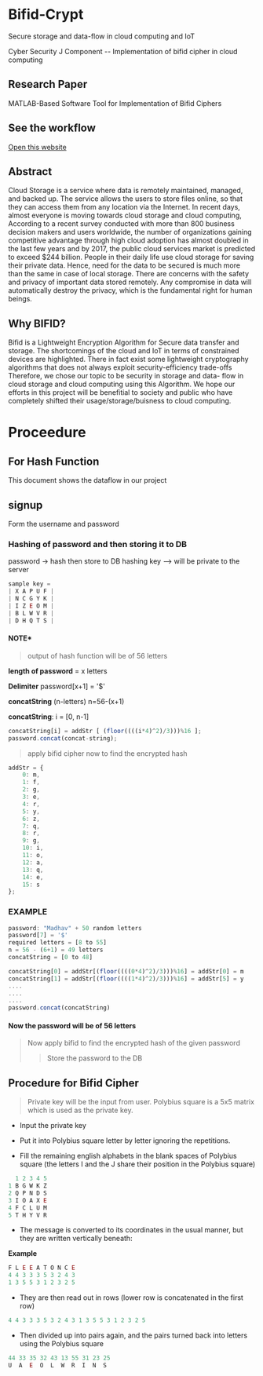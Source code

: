 # Bifid-Crypt

Secure storage and data-flow in cloud computing
and IoT

Cyber Security J Component -- Implementation of bifid cipher in cloud computing

## Research Paper

MATLAB-Based Software Tool for Implementation of Bifid Ciphers

## See the workflow

[Open this website](https://madhavbahlmd.github.io/Secure-cloud-comuting-using-bifid-cipher/)

## Abstract

Cloud Storage is a service where data is remotely maintained,
managed, and backed up. The service allows the users to store files
online, so that they can access them from any location via the Internet.
In recent days, almost everyone is moving towards cloud storage and
cloud computing, According to a recent survey conducted with more than
800 business decision makers and users worldwide, the number of
organizations gaining competitive advantage through high cloud
adoption has almost doubled in the last few years and by 2017, the
public cloud services market is predicted to exceed $244 billion.
People in their daily life use cloud storage for saving their private
data. Hence, need for the data to be secured is much more than the
same in case of local storage. There are concerns with the safety and
privacy of important data stored remotely. Any compromise in data will
automatically destroy the privacy, which is the fundamental right for
human beings.

## Why BIFID?

Bifid is a Lightweight Encryption Algorithm for Secure data transfer
and storage.
The shortcomings of the cloud and IoT in terms of constrained
devices are highlighted. There in fact exist some lightweight
cryptography algorithms that does not always exploit security-efficiency
trade-offs
Therefore, we chose our topic to be security in storage and data-
flow in cloud storage and cloud computing using this Algorithm. We
hope our efforts in this project will be benefitial to society and
public who have completely shifted their usage/storage/buisness to
cloud computing.

# Proceedure

## For Hash Function

This document shows the dataflow in our project

## signup

Form the username and password

### Hashing of password and then storing it to DB

password -> hash then store to DB
hashing key --> will be private to the server

```js
sample key =
| X A P U F |
| N C G Y K |
| I Z E O M |
| B L W V R |
| D H Q T S |
```

#### NOTE*

> output of hash function will be of 56 letters

**length of password** = x  letters 

**Delimiter** password[x+1] = '$'

**concatString** (n-letters) n=56-(x+1)

**concatString**: i = [0, n-1]

```js
concatString[i] = addStr [ (floor((((i*4)^2)/3)))%16 ];
password.concat(concat-string);
```

> apply bifid cipher now to find the encrypted hash

```js
addStr = {
	0: m,
	1: f,
	2: g,
	3: e,
	4: r,
	5: y,
	6: z,
	7: q,
	8: r,
	9: g,
	10: i,
	11: o,
	12: a,
	13: q,
	14: e,
	15: s
};
```

### EXAMPLE

```js
password: "Madhav" + 50 random letters
password[7] = '$'
required letters = [8 to 55]
n = 56 - (6+1) = 49 letters
concatString = [0 to 48]

concatString[0] = addStr[(floor((((0*4)^2)/3)))%16] = addStr[0] = m
concatString[1] = addStr[(floor((((1*4)^2)/3)))%16] = addStr[5] = y
....
....
....
password.concat(concatString)
```

#### Now the password will be of 56 letters

> Now apply bifid to find the encrypted hash of the given password
>> Store the password to the DB

## Procedure for Bifid Cipher

> Private key will be the input from user. Polybius square is a 5x5 matrix which is used as the private key.

- Input the private key

- Put it into Polybius square letter by letter ignoring the repetitions.

- Fill the remaining english alphabets in the blank spaces of Polybius square (the letters I and the J share their position in the Polybius square)

```js
  1 2 3 4 5
1 B G W K Z
2 Q P N D S
3 I O A X E
4 F C L U M
5 T H Y V R
```

- The message is converted to its coordinates in the usual manner, but they are written vertically beneath:

**Example**

```js
F L E E A T O N C E
4 4 3 3 3 5 3 2 4 3
1 3 5 5 3 1 2 3 2 5
```

- They are then read out in rows (lower row is concatenated in the first row)

```js
4 4 3 3 3 5 3 2 4 3 1 3 5 5 3 1 2 3 2 5
```

- Then divided up into pairs again, and the pairs turned back into letters using the Polybius square

```js
44 33 35 32 43 13 55 31 23 25
U  A  E  O  L  W  R  I  N  S
```